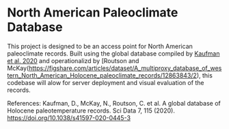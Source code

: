 # North American Paleoclimate Database

This project is designed to be an access point for North American paleoclimate records. Built using the global database compiled by [Kaufman et al. 2020](https://www.nature.com/articles/s41597-020-0445-3) and operationalizd by [Routson and McKay(https://figshare.com/articles/dataset/A_multiproxy_database_of_western_North_American_Holocene_paleoclimate_records/12863843/2), this codebase will alow for server deployment and visual evaluation of the records. 

References:
Kaufman, D., McKay, N., Routson, C. et al. A global database of Holocene paleotemperature records. Sci Data 7, 115 (2020). https://doi.org/10.1038/s41597-020-0445-3 
 
